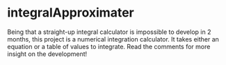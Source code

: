 # integralApproximater

Being that a straight-up integral calculator is impossible to develop in 2 months, this project is a numerical integration calculator. It takes either an equation or a table of values to integrate. Read the comments for more insight on the development!
